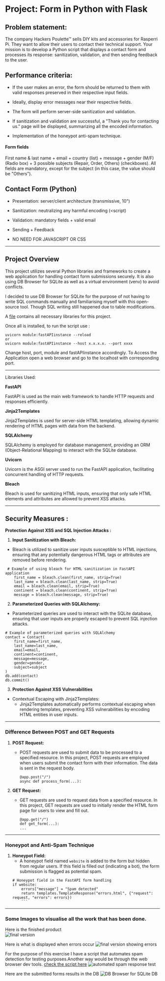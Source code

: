 # Project: Form in Python with Flask

  

## Problem statement:

The company Hackers Poulette™ sells DIY kits and accessories for Rasperri Pi. They want to allow their users to contact their technical support. Your mission is to develop a Python script that displays a contact form and processes its response: sanitization, validation, and then sending feedback to the user.

  

## Performance criteria:

* If the user makes an error, the form should be returned to them with valid responses preserved in their respective input fields.

* Ideally, display error messages near their respective fields.

* The form will perform server-side sanitization and validation.

* If sanitization and validation are successful, a "Thank you for contacting us." page will be displayed, summarizing all the encoded information.

* Implementation of the honeypot anti-spam technique.

  

#### Form fields

First name & last name + email + country (list) + message + gender (M/F) (Radio box) + 3 possible subjects (Repair, Order, Others) (checkboxes). All fields are mandatory, except for the subject (in this case, the value should be "Others").

  

## Contact Form (Python)

* Presentation: server/client architecture (transmissive, 10")

* Sanitization: neutralizing any harmful encoding (<script)

* Validation: mandatory fields + valid email

* Sending + Feedback

* NO NEED FOR JAVASCRIPT OR CSS

----------------------------------------------------------------

  

## Project Overview

  

This project utilizes several Python libraries and frameworks to create a web application for handling contact form submissions securely. It is also using DB Browser for SQLite as well as a virtual environment (venv) to avoid conflicts. 

I decided to use DB Browser for SQLite for the purpose of not having to write SQL commands manually and familiarising myself with this open-source tool. Though SQL writing still happened due to table modifications. 

A [file](FormProjectDependencies.txt) contains all necessary libraries for this project. 

Once all is installed, to run the script use :
```
uvicorn module:fastAPIinstance --reload 
or
uvicorn module:fastAPIinstance --host x.x.x.x. --port xxxx
```
Change host, port, module and fastAPIinstance accordingly.
To Access the Application open a web browser and go to the localhost with corresponding port. 

----------------------------------------------------------------

Libraries Used:

**FastAPI**

FastAPI is used as the main web framework to handle HTTP requests and responses efficiently.

**Jinja2Templates**

Jinja2Templates is used for server-side HTML templating, allowing dynamic rendering of HTML pages with data from the backend.

**SQLAlchemy**

SQLAlchemy is employed for database management, providing an ORM (Object-Relational Mapping) to interact with the SQLite database.

**Uvicorn**

Uvicorn is the ASGI server used to run the FastAPI application, facilitating concurrent handling of HTTP requests.

**Bleach**

Bleach is used for sanitizing HTML inputs, ensuring that only safe HTML elements and attributes are allowed to prevent XSS attacks.


----------------------------------------------------------------
## Security Measures :
**Protection Against XSS and SQL Injection Attacks :**

1. **Input Sanitization with Bleach:**

  - Bleach is utilized to sanitize user inputs susceptible to HTML injections, ensuring that any potentially dangerous HTML tags or attributes are removed before rendering.
```
 # Example of using bleach for HTML sanitization in FastAPI application
 	first_name = bleach.clean(first_name, strip=True)
	last_name = bleach.clean(last_name, strip=True)
 	email = bleach.clean(email, strip=True)
    continent = bleach.clean(continent, strip=True)
 	message = bleach.clean(message, strip=True)
```

2. **Parameterized Queries with SQLAlchemy:**

- Parameterized queries are used to interact with the SQLite database, ensuring that user inputs are properly escaped to prevent SQL injection attacks.
 
 ```
 # Example of parameterized queries with SQLAlchemy
 contact = Contact(
     first_name=first_name,
     last_name=last_name,
     email=email,
     continent=continent,
     message=message,
     gender=gender,
     subject=subject
 )
 db.add(contact)
 db.commit()
 ```

3. **Protection Against XSS Vulnerabilities**

- Contextual Escaping with Jinja2Templates:
    - Jinja2Templates automatically performs contextual escaping when rendering templates, preventing XSS vulnerabilities by encoding HTML entities in user inputs.

----------------------------------------------------------------

### Difference Between POST and GET Requests

1. **POST Request:**
    
    - POST requests are used to submit data to be processed to a specified resource. In this project, POST requests are employed when users submit the contact form with their information. The data is sent in the request body.
	    ```
        @app.post("/")
		async def process_form(...):
        ```
2. **GET Request:**

	- GET requests are used to request data from a specified resource. In this project, GET requests are used to initially render the HTML form page for users to view and fill out.
		```
        @app.get("/")
		def get_form(...):
        ...
    
----------------------------------------------------------------
### Honeypot and Anti-Spam Technique

1. **Honeypot Field:**
    - A honeypot field named `website` is added to the form but hidden from regular users. If this field is filled out (indicating a bot), the form submission is flagged as potential spam.
	```
    # Honeypot field in the FastAPI form handling
	if website:
	    errors["message"] = "Spam detected"
	    return templates.TemplateResponse("errors.html", {"request": request, "errors": errors})
        ```

  ----------------------------------------------------------------
  ### Some Images to visualise all the work that has been done. 

Here is the finished product         
![final version](image.png)

Here is what is displayed when errors occur
![final version showing errors](finalwitherrors.PNG)

For the purpose of this exercise I have a script that automates spam detection for testing purposes.Another way would be through the web browser dev tools. [check the script here](test_spam_detection.py)
![automated spam response test](SpamDetected.PNG)

Here are the submitted forms results in the DB 
![DB Browser for SQLite DB](WorkingDB.PNG)
